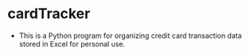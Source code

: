 # cardTracker
  - This is a Python program for organizing credit card transaction data stored in Excel for personal use.
